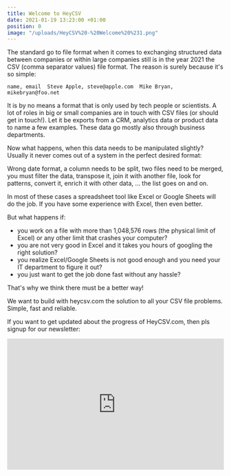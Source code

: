 ```yaml
---
title: Welcome to HeyCSV
date: 2021-01-19 13:23:00 +01:00
position: 0
image: "/uploads/HeyCSV%20-%20Welcome%20%231.png"
---
```


The standard go to file format when it comes to exchanging structured data between companies or within large companies still is in the year 2021 the CSV (comma separator values) file format. The reason is surely because it's so simple:

`name, email 
Steve Apple, steve@apple.com 
Mike Bryan, mikebryan@foo.net`

It is by no means a format that is only used by tech people or scientists. A lot of roles in big or small companies are in touch with CSV files (or should get in touch!). Let it be exports from a CRM, analytics data or product data to name a few examples. These data go mostly also through business departments.

Now what happens, when this data needs to be manipulated slightly? Usually it never comes out of a system in the perfect desired format: 

Wrong date format, a column needs to be split, two files need to be merged, you must filter the data, transpose it, join it with another file, look for patterns, convert it, enrich it with other data, ... the list goes on and on.

In most of these cases a spreadsheet tool like Excel or Google Sheets will do the job. If you have some experience with Excel, then even better.

But what happens if:
* you work on a file with more than 1,048,576 rows (the physical limit of Excel) or any other limit that crashes your computer?
* you are not very good in Excel and it takes you hours of googling the right solution?
* you realize Excel/Google Sheets is not good enough and you need your IT department to figure it out?
* you just want to get the job done fast without any hassle?

That's why we think there must be a better way!

We want to build with heycsv.com the solution to all your CSV file problems. Simple, fast and reliable.

If you want to get updated about the progress of HeyCSV.com, then pls signup for our newsletter:

<iframe width="540" height="305" src="https://b6ce3683.sibforms.com/serve/MUIEAIDXiAGcie_h-DVJCmQDhW-GcR-YhPoq4Idwtl1_L1RQGuqlOyyFvfNtqZVJi5M2W3n1Kj9ZBftX25U3Pr_i0_uvD9Nb60tiZGQyEW9GWYh0pzFNqPl1sAIqTFmFJ4PwxbH6vi6U8vvsSowkK7qsL2yyl4au4JZtcA9o8CWwBwlFQo4nqaSuJphrjyZPZA_qInXage_7eWyf" frameborder="0" scrolling="auto" allowfullscreen style="display: block;margin-left: auto;margin-right: auto;max-width: 100%;"></iframe>
